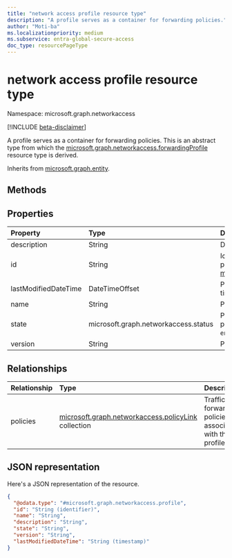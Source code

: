 ```yaml
---
title: "network access profile resource type"
description: "A profile serves as a container for forwarding policies."
author: "Moti-ba"
ms.localizationpriority: medium
ms.subservice: entra-global-secure-access
doc_type: resourcePageType
---
```


# network access profile resource type

Namespace: microsoft.graph.networkaccess

[!INCLUDE [beta-disclaimer](../../includes/beta-disclaimer.md)]

A profile serves as a container for forwarding policies. This is an abstract type from which the [microsoft.graph.networkaccess.forwardingProfile](networkaccess-forwardingprofile.md) resource type is derived.


Inherits from [microsoft.graph.entity](../resources/entity.md).

## Methods


## Properties
|Property|Type|Description|
|:---|:---|:---|
|description|String|Description.|
|id|String|Identifier for the profile. Inherited from [microsoft.graph.entity](../resources/entity.md).|
|lastModifiedDateTime|DateTimeOffset|Profile last modified time.|
|name|String|Profile name.|
|state|microsoft.graph.networkaccess.status|Profile state. The possible values are: `enabled`, `disabled`.|
|version|String|Profile version.|

## Relationships
|Relationship|Type|Description|
|:---|:---|:---|
|policies|[microsoft.graph.networkaccess.policyLink](../resources/networkaccess-policylink.md) collection|Traffic forwarding policies associated with this profile.|

## JSON representation
Here's a JSON representation of the resource.
<!-- {
  "blockType": "resource",
  "keyProperty": "id",
  "@odata.type": "microsoft.graph.networkaccess.profile",
  "baseType": "microsoft.graph.entity",
  "abstract": true,
  "openType": false  
}
-->
``` json
{
  "@odata.type": "#microsoft.graph.networkaccess.profile",
  "id": "String (identifier)",
  "name": "String",
  "description": "String",
  "state": "String",
  "version": "String",
  "lastModifiedDateTime": "String (timestamp)"
}
```

